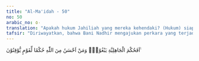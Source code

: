 ```yaml
---
title: "Al-Ma'idah - 50"
no: 50
arabic_no: ٥٠
translation: "Apakah hukum Jahiliah yang mereka kehendaki? (Hukum) siapakah yang lebih baik daripada (hukum) Allah bagi orang-orang yang meyakini (agamanya)?"
tafsir: "Diriwayatkan, bahwa Bani Nadhir mengajukan perkara yang terjadi dengan Bani Quraizah kepada Nabi saw untuk diberi keputusan. Di antara Bani Nadhir ada yang minta kepada Nabi saw supaya perkaranya diputuskan sesuai dengan keputusan yang berlaku di zaman jahiliah, yaitu adanya perbedaan derajat antara dua golongan tersebut, sehingga diat yang dikenakan kepada Bani Quraizah menjadi dua kali lipat diat yang dikenakan kepada Bani Nadir, karena menurut mereka, Bani Nadir itu lebih kuat, lebih mulia dan lebih tinggi derajatnya. Nabi saw. tidak menerima permintaan mereka dan beliau bersabda, \"Orang-orang yang dibunuh itu sama derajatnya, tidak ada perbedaannya.\" Orang Bani Nadir berkata, \"Kalau begitu kami juga menolak dan tidak menerima yang demikian itu.\" Maka turunlah ayat ini.\n\nDalam ayat ini Allah mencemooh dan menganggap perbuatan mereka sebagai sesuatu yang aneh, mereka mempunyai kitab samawi dan ilmu yang luas, tetapi mereka masih mengutamakan hukum-hukum jahiliah yang jelas bertentangan dengan hukum yang ada di dalam kitab Taurat, padahal hukum-hukum Allah adalah hukum yang terbaik, karena sifatnya menyeluruh, adil dan benar, tidak memandang derajat dan lain sebagainya."
---
```

اَفَحُكْمَ الْجَاهِلِيَّةِ يَبْغُوْنَۗ وَمَنْ اَحْسَنُ مِنَ اللّٰهِ حُكْمًا لِّقَوْمٍ يُّوْقِنُوْنَ ࣖ 